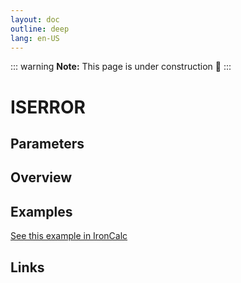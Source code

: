 ```yaml
---
layout: doc
outline: deep
lang: en-US
---
```


::: warning
**Note:** This page is under construction 🚧
:::

# ISERROR

## Parameters

## Overview

## Examples

[See this example in IronCalc](https://app.ironcalc.com/?filename=iserror)

## Links